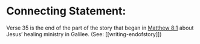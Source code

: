 # Connecting Statement:

Verse 35 is the end of the part of the story that began in [Matthew 8:1](../08/01.md) about Jesus’ healing ministry in Galilee. (See: [[writing-endofstory]])
